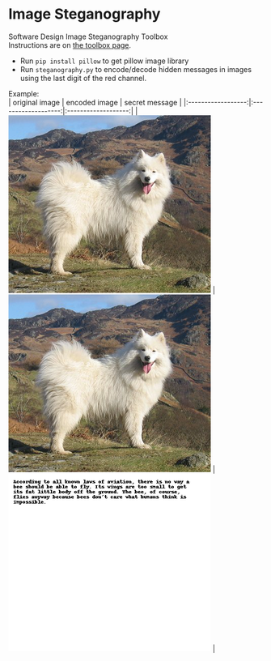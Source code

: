 
# Image Steganography

Software Design Image Steganography Toolbox  
Instructions are on [the toolbox page](https://sd2020spring.github.io/toolboxes/image-steganography).  

- Run `pip install pillow` to get pillow image library  
- Run `steganography.py` to encode/decode hidden messages in images using the last digit of the red channel.

Example:  
| original image     |  encoded image      |  secret message     |
|:------------------:|:-------------------:|:-------------------:|
|  ![](images/samples/samoyed_sample.jpg)  |  ![](images/samples/encoded_sample.png)  |  ![](images/samples/decoded_sample.png)  |

